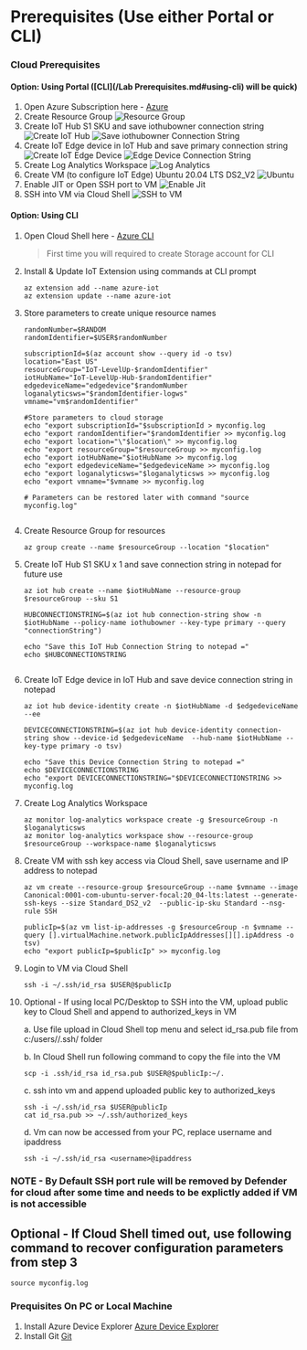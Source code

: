 # Prerequisites (Use either Portal or CLI)

### Cloud Prerequisites 
#### Option: Using Portal ([CLI](/Lab Prerequisites.md#using-cli) will be quick)
1. Open Azure Subscription here - [Azure](https://portal.azure.com)
2. Create Resource Group ![Resource Group](./images/Create%20resource%20group.jpg)
3. Create IoT Hub S1 SKU and save iothubowner connection string![Create IoT Hub](./images/create%20iothub.jpg) ![Save iothubowner Connection String](./images/iothub%20shared%20access%20policy.jpg)
4. Create IoT Edge device in IoT Hub and save primary connection string ![Create IoT Edge Device](./images/create%20edge%20device.jpg) ![Edge Device Connection String](./images/edge%20device%20connection%20string.jpg)
5. Create Log Analytics Workspace ![Log Analytics](./images/log%20analytics.jpg)
6. Create VM (to configure IoT Edge) Ubuntu 20.04 LTS DS2_V2 ![Ubuntu](./images/ubuntu.jpg)
7. Enable JIT or Open SSH port to VM ![Enable Jit](./images/jitconfiguration.jpg)
8. SSH into VM via Cloud Shell ![SSH to VM](./images/cloudshellSSHtoVM.jpg)

#### Option: Using CLI 
1. Open Cloud Shell here - [Azure CLI](https://shell.azure.com)
    >First time you will required to create Storage account for CLI
2. Install & Update IoT Extension using commands at CLI prompt
    ``` 
    az extension add --name azure-iot
    az extension update --name azure-iot 
    ```
3. Store parameters to create unique resource names
    ```
    randomNumber=$RANDOM
    randomIdentifier=$USER$randomNumber

    subscriptionId=$(az account show --query id -o tsv)
    location="East US" 
    resourceGroup="IoT-LevelUp-$randomIdentifier" 
    iotHubName="IoT-LevelUp-Hub-$randomIdentifier"
    edgedeviceName="edgedevice"$randomNumber
    loganalyticsws="$randomIdentifier-logws"
    vmname="vm$randomIdentifier"

    #Store parameters to cloud storage
    echo "export subscriptionId="$subscriptionId > myconfig.log
    echo "export randomIdentifier="$randomIdentifier >> myconfig.log
    echo "export location="\"$location\" >> myconfig.log
    echo "export resourceGroup="$resourceGroup >> myconfig.log
    echo "export iotHubName="$iotHubName >> myconfig.log
    echo "export edgedeviceName="$edgedeviceName >> myconfig.log
    echo "export loganalyticsws="$loganalyticsws >> myconfig.log
    echo "export vmname="$vmname >> myconfig.log

    # Parameters can be restored later with command "source myconfig.log"
    

4. Create Resource Group for resources
    ```
    az group create --name $resourceGroup --location "$location" 
    ```
5. Create IoT Hub S1 SKU x 1  and save connection string in notepad for future use
    ```
    az iot hub create --name $iotHubName --resource-group $resourceGroup --sku S1  

    HUBCONNECTIONSTRING=$(az iot hub connection-string show -n $iotHubName --policy-name iothubowner --key-type primary --query "connectionString") 

    echo "Save this IoT Hub Connection String to notepad ="
    echo $HUBCONNECTIONSTRING
    

    ```
6. Create IoT Edge device in IoT Hub and save device connection string in notepad 
    ```
    az iot hub device-identity create -n $iotHubName -d $edgedeviceName --ee

    DEVICECONNECTIONSTRING=$(az iot hub device-identity connection-string show --device-id $edgedeviceName  --hub-name $iotHubName --key-type primary -o tsv)

    echo "Save this Device Connection String to notepad ="
    echo $DEVICECONNECTIONSTRING
    echo "export DEVICECONNECTIONSTRING="$DEVICECONNECTIONSTRING >> myconfig.log

    ```

7. Create Log Analytics Workspace
    ```
    az monitor log-analytics workspace create -g $resourceGroup -n $loganalyticsws
    az monitor log-analytics workspace show --resource-group $resourceGroup --workspace-name $loganalyticsws

    ```
8. Create VM with ssh key access via Cloud Shell, save username and IP address to notepad
    ```
    az vm create --resource-group $resourceGroup --name $vmname --image Canonical:0001-com-ubuntu-server-focal:20_04-lts:latest --generate-ssh-keys --size Standard_DS2_v2  --public-ip-sku Standard --nsg-rule SSH

    publicIp=$(az vm list-ip-addresses -g $resourceGroup -n $vmname --query [].virtualMachine.network.publicIpAddresses[][].ipAddress -o tsv)
    echo "export publicIp=$publicIp" >> myconfig.log

    ```

9.  Login to VM via Cloud Shell
    ```
    ssh -i ~/.ssh/id_rsa $USER@$publicIp

    ```
10. Optional - If using local PC/Desktop to SSH into the VM, upload public key to Cloud Shell and  append to authorized_keys in VM
    
    a. Use file upload in Cloud Shell top menu and select id_rsa.pub file from c:/users/<username>/.ssh/ folder

    b. In Cloud Shell run following command to copy the file into the VM

        
        scp -i .ssh/id_rsa id_rsa.pub $USER@$publicIp:~/.

    c. ssh into vm and append uploaded public key to authorized_keys

        ssh -i ~/.ssh/id_rsa $USER@publicIp
        cat id_rsa.pub >> ~/.ssh/authorized_keys
    d. Vm can now be accessed from your PC, replace username and ipaddress

        ssh -i ~/.ssh/id_rsa <username>@ipaddress

### NOTE - By Default SSH port rule will be removed by Defender for cloud after some time and needs to be explictly added if VM is not accessible


## Optional - If Cloud Shell timed out, use following command to recover configuration parameters from step 3
```
source myconfig.log

```

### Prequisites On PC or Local Machine
1. Install Azure Device Explorer [Azure Device Explorer](https://github.com/Azure/azure-iot-explorer/releases/tag/v0.15.4)
2. Install Git [Git](https://git-scm.com/downloads)


